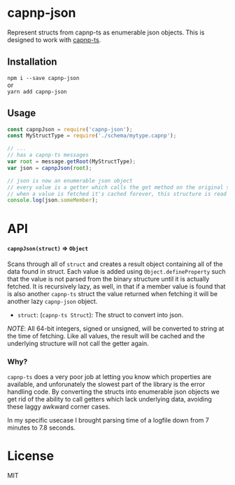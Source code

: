 # capnp-json
Represent structs from capnp-ts as enumerable json objects. This is designed to work with [capnp-ts](https://npm.im/capnp-ts).

## Installation
`npm i --save capnp-json`  
or  
`yarn add capnp-json`

## Usage
```js
const capnpJson = require('capnp-json');
const MyStructType = require('./schema/mytype.capnp');

// ...
// has a capnp-ts messages
var root = message.getRoot(MyStructType);
var json = capnpJson(root);

// json is now an enumerable json object
// every value is a getter which calls the get method on the original struct
// when a value is fetched it's cached forever, this structure is read only.
console.log(json.someMember);
```

# API

#### `capnpJson(struct)` => `Object`
Scans through all of `struct` and creates a result object containing all of the data found in struct. Each value is added using `Object.defineProperty` such that the value is not parsed from the binary structure until it is actually fetched. It is recursively lazy, as well, in that if a member value is found that is also another `capnp-ts` struct the value returned when fetching it will be another lazy `capnp-json` object.

 * `struct`: (`capnp-ts Struct`): The struct to convert into json.

*NOTE*: All 64-bit integers, signed or unsigned, will be converted to string at the time of fetching. Like all values, the result will be cached and the underlying structure will not call the getter again.

### Why?
`capnp-ts` does a very poor job at letting you know which properties are available, and unforunately the slowest part of the library is the error handling code. By converting the structs into enumerable json objects we get rid of the ability to call getters which lack underlying data, avoiding these laggy awkward corner cases.

In my specific usecase I brought parsing time of a logfile down from 7 minutes to 7.8 seconds.

# License
MIT

